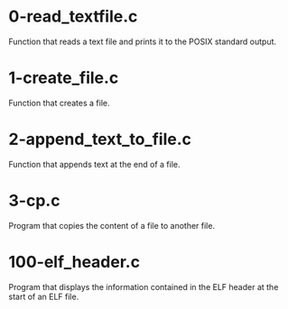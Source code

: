 # 0-read_textfile.c
Function that reads a text file and prints it to the POSIX standard output.

# 1-create_file.c
Function that creates a file.

# 2-append_text_to_file.c
Function that appends text at the end of a file.

# 3-cp.c
Program that copies the content of a file to another file.

# 100-elf_header.c
Program that displays the information contained in the ELF header at the start of an ELF file.
